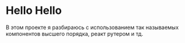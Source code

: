 # Hello Hello

В этом проекте я разбираюсь с использованием так называемых компонентов высшего порядка,
реакт рутером и тд.